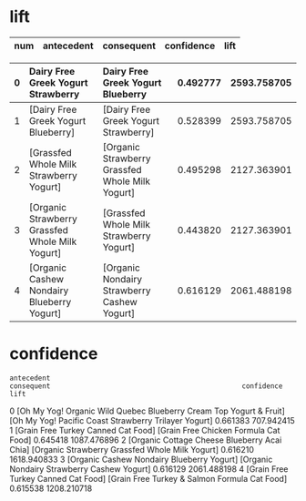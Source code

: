 
# lift
| num | antecedent                                   |    consequent             |                   confidence  | lift|
|:------------  |:------------|:------------|:------------|:------------|

|0 |            Dairy Free Greek Yogurt Strawberry    |         Dairy Free Greek Yogurt Blueberry  |  0.492777 | 2593.758705|
|:------------  |:------------|:------------|:------------|:------------|
|1 |            [Dairy Free Greek Yogurt Blueberry]        |     [Dairy Free Greek Yogurt Strawberry]  | 0.528399 | 2593.758705|
|2 |         [Grassfed Whole Milk Strawberry Yogurt]  |[Organic Strawberry Grassfed Whole Milk Yogurt] |   0.495298 | 2127.363901|
|3 | [Organic Strawberry Grassfed Whole Milk Yogurt] |         [Grassfed Whole Milk Strawberry Yogurt]  |  0.443820 | 2127.363901|
|4 |      [Organic Cashew Nondairy Blueberry Yogurt]    |  [Organic Nondairy Strawberry Cashew Yogurt] |   0.616129 | 2061.488198|


# confidence
    antecedent                                                           consequent                                               confidence     lift
0 [Oh My Yog! Organic Wild Quebec Blueberry Cream Top Yogurt & Fruit] [Oh My Yog! Pacific Coast Strawberry Trilayer Yogurt]        0.661383   707.942415
1                [Grain Free Turkey Canned Cat Food]                    [Grain Free Chicken Formula Cat Food]                      0.645418  1087.476896
2       [Organic Cottage Cheese Blueberry Acai Chia]                    [Organic Strawberry Grassfed Whole Milk Yogurt]            0.616210  1618.940833
3         [Organic Cashew Nondairy Blueberry Yogurt]                    [Organic Nondairy Strawberry Cashew Yogurt]                0.616129  2061.488198
4                [Grain Free Turkey Canned Cat Food]                    [Grain Free Turkey & Salmon Formula Cat Food]              0.615538  1208.210718


